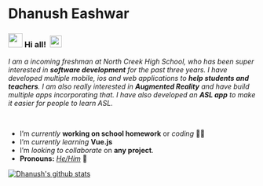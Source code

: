 # Dhanush Eashwar



### <img src="https://github.com/TheDudeThatCode/TheDudeThatCode/blob/master/Assets/Hi.gif" width="29px"> **Hi all!** &nbsp;<img src="https://github.com/TheDudeThatCode/TheDudeThatCode/blob/master/Assets/Earth.gif" width="24px">

<p>
  <em>
    I am a incoming freshman at North Creek High School, who has been super interested in <b>software development</b> for the past three years. I have developed multiple mobile, ios and web applications to <b>help students and teachers</b>. I am also really interested in <b>Augmented Reality</b> and have build multiple apps incorporating that. I have also developed an <b>ASL app</b> to make it easier for people to learn ASL.
  </em>  
</p>

<br>

- I’m *currently* **working on school homework** or *coding* 👨‍💻
-  I’m *currently learning* **Vue.js**
- I’m *looking to collaborate* on **any project**.
- **Pronouns:** [*He/Him*](https://pronoun.is/he) 🧔

<a href="https://github.com/DhanushE">
 <img align="center" src="https://github-readme-stats.vercel.app/api?username=DhanushE&show_icons=true&theme=dark&line_height=27" alt="Dhanush's github stats"/>
</a>

<br>
<br>




<br>
